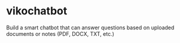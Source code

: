 # vikochatbot
Build a smart chatbot that can answer questions based on uploaded documents or notes (PDF, DOCX, TXT, etc.)
